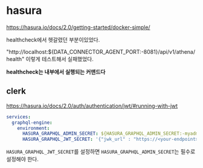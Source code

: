 # hasura

https://hasura.io/docs/2.0/getting-started/docker-simple/

healthcheck에서 헷갈렸던 부분이있었다.

"http://localhost:${DATA_CONNECTOR_AGENT_PORT:-8081}/api/v1/athena/health" 이렇게 테스트해서 실패했었다.

**healthcheck는 내부에서 실행되는 커맨드다**

## clerk

https://hasura.io/docs/2.0/auth/authentication/jwt/#running-with-jwt

```yaml
services:
  graphql-engine:
    environment:
      HASURA_GRAPHQL_ADMIN_SECRET: ${HASURA_GRAPHQL_ADMIN_SECRET:-myadminsecretkey}
      HASURA_GRAPHQL_JWT_SECRET: '{"jwk_url" : "https://<your-endpoint>/.well-known/jwks.json"}'
```

`HASURA_GRAPHQL_JWT_SECRET`를 설정하면 `HASURA_GRAPHQL_ADMIN_SECRET`는 필수로 설정해야 한다.
